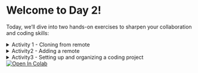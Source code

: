 # Welcome to Day 2!

Today, we’ll dive into two hands-on exercises to sharpen your collaboration and coding skills:

<details>
<summary>Activity 1 - Cloning from remote</summary>

# 🔧 Cloning from remote

<details>
<summary>Optional - setting up a ssh key</summary>

## 🔐 Setting Up SSH for GitHub (Optional but Recommended)

### 0.1 🔍 Check for Existing SSH Keys

```bash
ls -al ~/.ssh
```

Look for files like `id_ed25519.pub` or `id_rsa.pub`. If they exist, you might already have a key.

---

### 0.2 🧾 Generate a New SSH Key

```bash
ssh-keygen -t ed25519 -C "your_email@example.com"
```

Press Enter to accept the default file location. Optionally, add a passphrase for security.

---

### 0.3 🧠 Add the Key to the SSH Agent

```bash
eval "$(ssh-agent -s)"
ssh-add ~/.ssh/id_ed25519
```

---

### 0.4 📋 Copy the Public Key

```bash
cat ~/.ssh/id_ed25519.pub
```

Copy the output.

---

### 0.5 🌐 Add the SSH Key to GitHub

1. Go to GitHub → Profile → **Settings**
2. Navigate to **SSH and GPG Keys**
3. Click **New SSH Key**
4. Paste your public key and save

---

### 0.6 🧪 Test the Connection

```bash
ssh -T git@github.com
```

You should see a success message like:

```bash
Hi your_username! You've successfully authenticated...
```

</details>

# 🛠️ Cloning from remote (Step-by-Step)

## 1. 🔱 Fork the Repository

You probably already have a fork of the course repo. Skip if you have.
Below you are given two options to clone from remote:


<details>
<summary>Activity 1 Option 1 - Using the command line</summary>

## 2. 💻 Clone Your Fork (make a local copy)

This option uses the terminal (MacOS, UNIX, Gitbash)

> NOTE: if you use WINDOWS, install GitBash first. Execute all commands in GitBash.

Open a terminal (locally) and run:

```bash
git clone git@github.com:your-username/repo-name.git
```

Replace `your-username` and `repo-name` with your actual GitHub username and repository name.  

You can also copy the url from the green `CODE` button on Github online.

If you're using HTTPS instead of SSH:

```bash
git clone https://github.com/your-username/repo-name.git
```

---

## 3. 📂 Change into the Project Directory

```bash
cd repo-name
```

---

## 4. 🔧 Make Some Changes

Edit one or more files using your favorite code editor (e.g., VSCode, nano, etc.).  
For example:

```bash
nano yourfile.md
```

You can also edit the file in any other code or file editor.

---

## 5. ✅ Stage and Commit the Changes

```bash
git add .
git commit -m "Made some changes to my file"
```

---

## 6. 🚀 Push to Your Fork (Origin)

```bash
git push origin main
```

Use the branch name you're working on (e.g., `main`, `dev`, or `feature-branch`).

That’s it! You've submitted your contribution.

</details>

<details>
<summary>Activity 1 Option 2 - Using Github Desktop</summary>

### 2.▶️ Clone Directly from GitHub

1. Go to your forked repository on [GitHub.com](https://github.com).
2. Click the green **"Code"** button.
3. In the dropdown, click **"Open with GitHub Desktop"**.
4. This will launch **GitHub Desktop** and ask you where to save the local copy.
5. Choose your local path and click **Clone**.

> 💡 You can use **HTTPS** or **SSH** — both work. Make sure your GitHub Desktop is set up with the correct credentials (especially for SSH).

## 3. 📂 Open the Project Directory

After cloning, GitHub Desktop automatically loads the project.

- You can open the local folder via **Repository → Show in Finder/Explorer**.
- Or open it in a code editor like VSCode or PyCharm.

---

## 4. 🔧 Make Some Changes

Edit your files using any editor you like (e.g., VSCode, Sublime, Atom).

Example changes:

- Edit `README.md`
- Add a new script
- Fix a bug in a Python file

GitHub Desktop will automatically detect changes.

---

## 5. ✅ Stage and Commit the Changes

1. Go to **GitHub Desktop**.
2. See all file changes under the **Changes** tab.
3. Add a **summary** for the commit (e.g., `Update README`).
4. Click **Commit to `main`** (or whichever branch you’re working on).

---

## 6. 🚀 Push to Your Fork (GitHub Remote)

1. After committing, click the **Push origin** button in the top bar.
2. Your changes will be uploaded to your GitHub repository.

> ✅ You can confirm your changes on GitHub by refreshing the repo page.

## 7. 🔁 Make a Pull Request

1. Go to **your fork** on GitHub.
2. Click **"Compare & pull request"**.
3. Make sure the base repository is the instructor’s original repo.
4. Write a meaningful title and description.
5. Click **"Create pull request"**.

---

That’s it! You've submitted your contribution.

</details>

</details>

<details>
<summary>Activity2 - Adding a remote</summary>

</details>

<details>
<summary>Activity3 - Setting up and organizing a coding project</summary>

# 🧪 Mini Project (Day 2): Analyzing Study Habits and Performance

Welcome to your group project! Today you will apply research software engineering principles to a mini analysis project.

## 🧩 Scenario

You are provided with a dataset named `student_habits_performance`.csv.
Your task is to analyze the relationship between hours studied per day and exam scores, and produce a short, reproducible report following good software engineering practices.

You may use your favorite programming language, but it is recommended to use Python.

You can run the provided Jupyter notebook template here:

<a target="_blank" href="https://colab.research.google.com/github/likeajumprope/RSE_Juelich/blob/main/day2/Day2.ipynb">
  <img src="https://colab.research.google.com/assets/colab-badge.svg" alt="Open In Colab"/>
</a>

> ⚠️ **Warning:** Jupyter notebooks opened directly in the browser **do not save your work!**
To avoid losing progress, **save a copy to your Google Drive** (if logged into a Google account) or **download a local copy.**

---

## 📁 Step 1: Create a Project Folder Structure

Organize your project like this:

```student-habits-project/
├── data/
│   ├── raw/              # Original dataset goes here (unchanged)
│   └── clean/            # Cleaned/processed data
├── src/                  # Python scripts (e.g., cleaning, analysis, plotting). 
├── results/              # Output files like figures or tables
├── report/               # Markdown summary and written interpretation
├── .gitignore            # Files/folders to ignore in version control
├── README.md             # Project overview and how to run it
```

> 📌 **Tip**: Never modify the raw data directly. Always save processed data to `data/clean/`.

---

## 🧬 Step 2: Initialize Version Control with Git

We will practice using git in the Jupyter notebook. In Jupyter notebook, you can write system commands with `!` at the beginning of the line.

For example:

` ! command `

1. Initialize a git repository

`!git init`

2. Check the status of your repository:

`!git status`

## 📝 Step 3: Create a README.md for your project

Create a README.md file for your project.
It should include:

- Project title and description
- Instructions on how to run your scripts
- Dependencies and setup instructions

## 🚫 Step 4: Modify your .gitignre file

Edit your .gitignore to exclude raw data and system-specific files.
Example:

An example could look like:

data/raw/
**pycache**/
*.ipynb_checkpoints/

## 💾 Step 5. Commit your code regularly

Use meaningful commit messages:

! git add .
! git commit -m "Initial commit: project structure"

## 🛠️ Step 6: Write modular functions

### Step 6.1: clean your data

Write a function to clean your data one of the cells of the Jupyter notebook.
Write a function `clean_data.py` in `src`.

In both cases:

- Load the dataset (`data/raw/student_habits_performance.csv`) using `pandas`
- Handle missing values (e.g., drop rows with NaN)
- Save the cleaned dataset to `data/clean/cleaned_data.csv`

✨ Tip: Write clear function names and use docstrings to describe what your functions do.

If needed, install libraries using:

`!pip install pandas`

> ✨ Tip: Write clear function names and use code comments to describe what your functions do.

## 📊 Step 6.2: Visualize study  habits

- Create a function that visualizes study habits. Do it again, first in the cell of the Jupyter notebook. Then create a file src/plot_mydata.py for it.

In both cases:

- Use `matplotlib` to visualize study habits
- Save your figure to results/study_habits.png
- Include axis labels, a title, and a legend if needed

> ✍️ Add a code comments to your plotting function and comment the main steps (e.g., load data, create figure, save figure).

## 📝 Step 7: Write a Summary Report

Create a file:
report/study_habits.md

Your report should:

- Briefly summarize your findings
- Include your figure (link it using Markdown)

Example of linking a figure in markdown:

`![Study Habits by Gender](../results/study_habits.png)`

## ⚙️ Step 8:  Document your environment

Export your code to a requirements.txt file

`!pip freeze > requirements.txt`

## Step 9. Create a make file

Create a simple Makefile to automate steps such as cleaning, running analysis, and generating figures.

Example structure:

`all: clean_data plot_data

clean_data:
 python src/clean_data.py

plot_data:
 python src/plot_mydata.py`

## ✅ Step 10: Final Checklist

Make sure your project:

- Uses a clean and modular folder structure
- Preserves raw data without modification
- Contains code with comments
- Organizes scripts in src/ with meaningful function names
- Uses Git with meaningful commit messages
- Excludes raw data and temporary files using .gitignore
- Saves a figure in results/ with proper labels
- Provides a short Markdown report linking the figure
- Documents the environment (e.g., requirements.txt)

</details>

<a target="_blank" href="https://colab.research.google.com/github/likeajumprope/RSE_Juelich/blob/main/day2/Day2.ipynb">
  <img src="https://colab.research.google.com/assets/colab-badge.svg" alt="Open In Colab"/>
</a>
